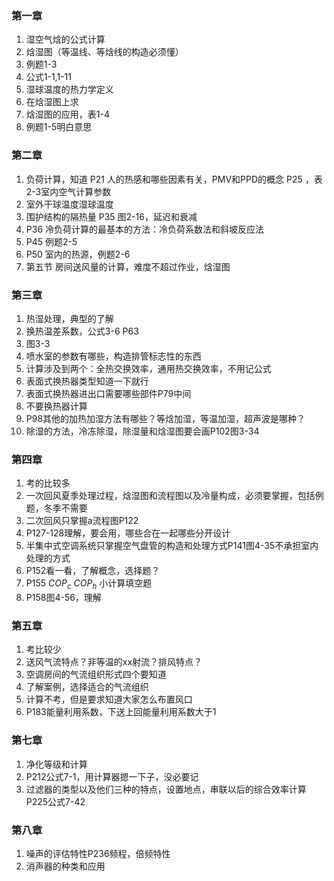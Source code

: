 ### 第一章

1. 湿空气焓的公式计算
2. 焓湿图（等温线、等焓线的构造必须懂）
3. 例题1-3
4. 公式1-1,1-11
5. 湿球温度的热力学定义
6. 在焓湿图上求
7. 焓湿图的应用，表1-4
8. 例题1-5明白意思

### 第二章

1. 负荷计算，知道 P21 人的热感和哪些因素有关，PMV和PPD的概念 P25 ，表2-3室内空气计算参数
2. 室外干球温度湿球温度
3. 围护结构的隔热量 P35 图2-16，延迟和衰减
4. P36 冷负荷计算的最基本的方法：冷负荷系数法和斜坡反应法
5. P45 例题2-5
6. P50 室内的热源，例题2-6
7. 第五节 房间送风量的计算，难度不超过作业，焓湿图

### 第三章

1. 热湿处理，典型的了解
2. 换热温差系数，公式3-6 P63
3. 图3-3
4. 喷水室的参数有哪些，构造排管标志性的东西
5. 计算涉及到两个：全热交换效率，通用热交换效率，不用记公式
6. 表面式换热器类型知道一下就行
7. 表面式换热器进出口需要哪些部件P79中间
8. 不要换热器计算
9. P98其他的加热加湿方法有哪些？等焓加湿，等温加湿，超声波是哪种？
10. 除湿的方法，冷冻除湿，除湿量和焓湿图要会画P102图3-34

### 第四章

1. 考的比较多
2. 一次回风夏季处理过程，焓湿图和流程图以及冷量构成，必须要掌握，包括例题，冬季不需要
3. 二次回风只掌握a流程图P122
4. P127-128理解，要会用，哪些合在一起哪些分开设计
5. 半集中式空调系统只掌握空气盘管的构造和处理方式P141图4-35不承担室内处理的方式
6. P152看一看，了解概念，选择题？
7. P155 $COP_c$ $COP_h$ 小计算填空题
8. P158图4-56，理解

### 第五章

1. 考比较少
2. 送风气流特点？非等温的xx射流？排风特点？
3. 空调房间的气流组织形式四个要知道
4. 了解案例，选择适合的气流组织
5. 计算不考，但是要求知道大家怎么布置风口
6. P183能量利用系数，下送上回能量利用系数大于1

### 第七章

1. 净化等级和计算
2. P212公式7-1，用计算器摁一下子，没必要记
3. 过滤器的类型以及他们三种的特点，设置地点，串联以后的综合效率计算P225公式7-42

### 第八章

1. 噪声的评估特性P236频程，倍频特性
2. 消声器的种类和应用